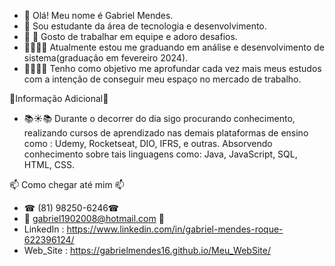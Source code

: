- 👋 Olá! Meu nome é Gabriel Mendes. 
-  🤩 Sou estudante da área de tecnologia e desenvolvimento. 
-  👥 🧠 Gosto de trabalhar em equipe e adoro desafios.
-  👨‍🎓👨‍💻 Atualmente estou me graduando em análise e desenvolvimento de sistema(graduação em fevereiro 2024).
-  🧑‍💻✅🤝 Tenho como objetivo me aprofundar cada vez mais meus estudos com a intenção de conseguir meu espaço no mercado de trabalho.

📍Informação Adicional📍
-  📚☀📚  Durante o decorrer do dia sigo procurando conhecimento, realizando cursos de aprendizado nas demais plataformas de ensino como : Udemy, Rocketseat, DIO, IFRS, e outras. Absorvendo conhecimento sobre tais linguagens como: Java, JavaScript, SQL, HTML, CSS. 

📫 Como chegar até mim 📫
- ☎ (81) 98250-6246☎ 
- 📨 gabriel1902008@hotmail.com 📨
- LinkedIn : https://www.linkedin.com/in/gabriel-mendes-roque-622396124/
- Web_Site : https://gabrielmendes16.github.io/Meu_WebSite/

<!---
GabrielMendes16/GabrielMendes16 is a ✨ special ✨ repository because its `README.md` (this file) appears on your GitHub profile.
You can click the Preview link to take a look at your changes.
--->
